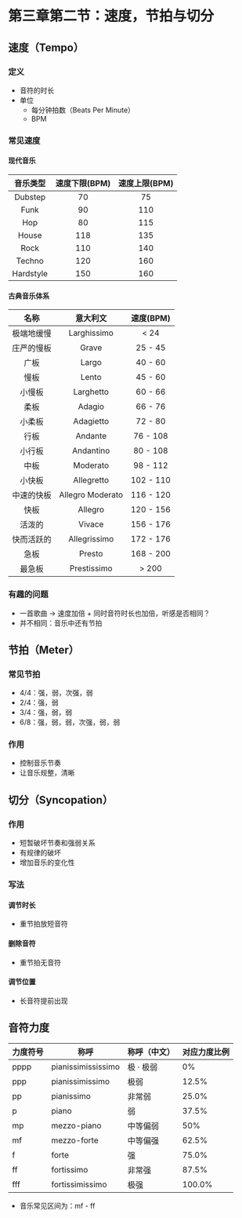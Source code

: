 # 第三章第二节：速度，节拍与切分

## 速度（Tempo）

### 定义

- 音符的时长
- 单位
    - 每分钟拍数（Beats Per Minute）
    - BPM

### 常见速度

#### 现代音乐

| 音乐类型  | 速度下限(BPM) | 速度上限(BPM) |
| :-------: | :-----------: | :-----------: |
|  Dubstep  |      70       |      75       |
|   Funk    |      90       |      110      |
|    Hop    |      80       |      115      |
|   House   |      118      |      135      |
|   Rock    |      110      |      140      |
|  Techno   |      120      |      160      |
| Hardstyle |      150      |      160      |

#### 古典音乐体系

|    名称    |     意大利文     | 速度(BPM) |
| :--------: | :--------------: | :-------: |
| 极端地缓慢 |   Larghissimo    |   < 24    |
| 庄严的慢板 |      Grave       |  25 - 45  |
|    广板    |      Largo       |  40 - 60  |
|    慢板    |      Lento       |  45 - 60  |
|   小慢板   |    Larghetto     |  60 - 66  |
|    柔板    |      Adagio      |  66 - 76  |
|   小柔板   |    Adagietto     |  72 - 80  |
|    行板    |     Andante      | 76 - 108  |
|   小行板   |    Andantino     | 80 - 108  |
|    中板    |     Moderato     | 98 - 112  |
|   小快板   |    Allegretto    | 102 - 110 |
| 中速的快板 | Allegro Moderato | 116 - 120 |
|    快板    |     Allegro      | 120 - 156 |
|   活泼的   |      Vivace      | 156 - 176 |
| 快而活跃的 |   Allegrissimo   | 172 - 176 |
|    急板    |      Presto      | 168 - 200 |
|   最急板   |   Prestissimo    |   > 200   |

### 有趣的问题

- 一首歌曲 -> 速度加倍 + 同时音符时长也加倍，听感是否相同？
- 并不相同：音乐中还有节拍

## 节拍（Meter）

### 常见节拍

- 4/4：强，弱，次强，弱
- 2/4：强，弱
- 3/4：强，弱，弱
- 6/8：强，弱，弱，次强，弱，弱

### 作用

- 控制音乐节奏
- 让音乐规整，清晰

## 切分（Syncopation）

### 作用

- 短暂破坏节奏和强弱关系
- 有规律的破坏
- 增加音乐的变化性

### 写法

#### 调节时长

- 重节拍放短音符

#### 删除音符

- 重节拍无音符

#### 调节位置

- 长音符提前出现

## 音符力度

| 力度符号 | 称呼               | 称呼（中文） | 对应力度比例 |
| -------- | ------------------ | ------------ | ------------ |
| pppp     | pianissimississimo | 极 · 极弱    | 0%           |
| ppp      | pianissimissimo    | 极弱         | 12.5%        |
| pp       | pianissimo         | 非常弱       | 25.0%        |
| p        | piano              | 弱           | 37.5%        |
| mp       | mezzo-piano        | 中等偏弱     | 50%          |
| mf       | mezzo-forte        | 中等偏强     | 62.5%        |
| f        | forte              | 强           | 75.0%        |
| ff       | fortissimo         | 非常强       | 87.5%        |
| fff      | fortissimissimo    | 极强         | 100.0%       |

- 音乐常见区间为：mf - ff
